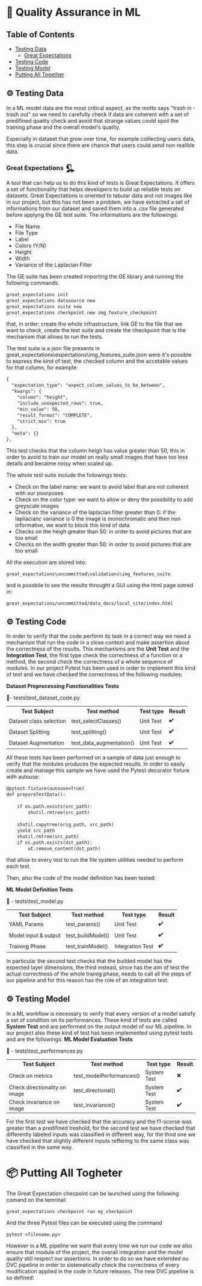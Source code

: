 
# 🧰 Quality Assurance in ML 

## Table of Contents

- [Testing Data](#testing-data)
  - [Great Expectations](#great-expectations)
- [Testing Code](#testing-code)
- [Testing Model](#testing-model)
- [Putting All Together](#putting-all-together)


## ⚙️ Testing Data
In a ML model data are the most critical aspect, as the motto says "trash in - trash out" so we need to carefully check if data are coherent with a set of predifined quality check and avoid that strange values could spoil the training phase and the overall model's quality.

Especially in dataset that grow over time, for example colllecting users data, this step is crucial since there are chance that users could send non realible data.

### <b> Great Expectations </b> <img src='..\great_expectations\logo.png' style='width:20pt; vertical-align:middle'></img>
A tool that can help us to do this kind of tests is Great Expectations.
It offers a set of functionality that helps developers to build up reliable tests on datasets.
Great Expectations is oriented to tabular data and not images like in our project, but this has not been a problem, we have extracted a set of informations from our dataset and saved them into a .csv file generated before applyng the GE test suite.
The informations are the followings:
<ul> 
    <li>File Name </li>
    <li>File Type </li>
    <li>Label </li>
    <li>Colors (Y/N)</li>
    <li>Height </li>
    <li>Width </li>
    <li>Variance of the Laplacian Filter </li>
</ul>

The GE suite has been created importing the GE library and running the following commands:

    great_expectations init
    great_expectations datasource new
    great_expectations suite new
    great_expectations checkpoint new img_feature_checkpoint
    
that, in order: create the whole infrastructure, link GE to the file that we want to check, create the test suite and create the checkpoint that is the mechanism that allows to run the tests.

The test suite is a json file presents in great_expectations\expectations\img_features_suite.json were it's possible to express the kind of test, the checked column and the accetable values for that column, for example:

    {
      "expectation_type": "expect_column_values_to_be_between",
      "kwargs": {
        "column": "height",
        "include_unexpected_rows": true,
        "min_value": 50,
        "result_format": "COMPLETE",
        "strict_min": true
      },
      "meta": {}
    },

This test checks that the column heigh has value greater than 50, this in order to avoid to train our model on really small images that have too less details and becaime noisy when scaled up.

The whole test suite include the followings tests:
<ul>
    <li>Check on the label name: we want to avoid label that are not coherent with our pourposes</li>
    <li>Check on the color type: we want to allow or deny the possibility to add greyscale images</li>
    <li>Check on the variance of the laplacian filter greater than 0: if the lapliacianc variance is 0 the image is monochromatic and then non informative, we want to block this kind of data</li>
    <li>Checks on the heigh greater than 50: in order to avoid pictures that are too small</li>
    <li>Checks on the width greater than 50: in order to avoid pictures that are too small</li>
</ul>

All the execution are stored into:

    great_expectations\uncommitted\validations\img_features_suite

and is possbile to see the results throught a GUI using the html page sotred in:

    great_expectations/uncommitted/data_docs/local_site/index.html

## ⚙️ Testing Code

In order to verify that the code perform its task in a correct way we need a mechanism that run the code in a close context and make assertion about the correctness of the results.
This mechanisms are the <b>Unit Test</b> and the <b>Integration Test</b>, the first type check the correctness of a function or a method, the second check the correctness of a whole sequence of modules.
In our project Pytest has been used in order to implement this kind of test and we have checked the correctness of the following modules:

<b>Dataset Preprocessing Functionalities Tests</b>

📁- tests\test_dataset_code.py

<table>
  <tr>
    <th>Test Subject</th>
    <th>Test method</th>
    <th>Test type</th>
    <th>Result</th>
  </tr>
  <tr>
    <td>Dataset class selection</td>
    <td>test_selectClasses()</td>
    <td>Unit Test</td>
    <td> ✔️ </td>
  </tr>
  <tr>
    <td>Dataset Splitting</td>
    <td>test_splitting()</td>
    <td>Unit Test</td>
    <td> ✔️ </td>
  </tr>
  <tr>
    <td>Dataset Augmentation</td>
    <td>test_data_augmentation()</td>
    <td>Unit Test</td>
    <td> ✔️ </td>
  </tr>

</table>


All these tests has been performed on a sample of data just enough to verify that the modules produces the expected results.
In order to easily create and manage this sample we have used the Pytest decorator fixture with autouse:

    @pytest.fixture(autouse=True)
    def prepareTestData():

        if os.path.exists(src_path):
            shutil.rmtree(src_path)

        shutil.copytree(orig_path, src_path)
        yield src_path
        shutil.rmtree(src_path)
        if os.path.exists(dst_path):
            ut.remove_content(dst_path)

that allow to every test to run the file system utilities needed to perform each test.

Then, also the code of the model definition has been tested:

<b>ML Model Definition Tests</b>

📁 - tests\test_model.py

<table>
  <tr>
    <th>Test Subject</th>
    <th>Test method</th>
    <th>Test type</th>
    <th>Result</th>
  </tr>
  <tr>
    <td>YAML Params</td>
    <td>test_params()</td>
    <td>Unit Test</td>
    <td> ✔️ </td>
  </tr>
  <tr>
    <td>Model input & output</td>
    <td>test_buildModel()</td>
    <td>Unit Test</td>
    <td> ✔️ </td>
  </tr>
  <tr>
    <td>Training Phase</td>
    <td>test_trainModel()</td>
    <td>Integration Test</td>
    <td> ✔️ </td>
  </tr>
</table>

In particular the second test checks that the builded model has the expected layer dimensions, the third instead, since has the aim of test the actual correctness of the whole trainig phase, needs to call all the steps of our pipeline and for this reason has the role of an integration test.

## ⚙️ Testing Model

In a ML workflow is necessary to verify that every version of a model satisfy a set of condition on its performances. These kind of tests are called <b>System Test</b> and are performed on the output model of our ML pipeline.
In our project also these kind of test has been implemented using pytest tests and are the followings:
<b>ML Model Evaluation Tests</b>

📁 - tests\test_performances.py

<table>
  <tr>
    <th>Test Subject</th>
    <th>Test method</th>
    <th>Test type</th>
    <th>Result</th>
  </tr>
  <tr>
    <td>Check on metrics</td>
    <td>test_modelPerformances()</td>
    <td>System Test</td>
    <td> ❌ </td>
  </tr>
  <tr>
    <td>Check directionality on image</td>
    <td>test_directional()</td>
    <td>System Test</td>
    <td> ✔️ </td>
  </tr>
  <tr>
    <td>Check invariance on image</td>
    <td>test_invariance()</td>
    <td>System Test</td>
    <td> ✔️ </td>
  </tr>
</table>

For the first test we have checked that the accuracy and the f1-scorse was greater than a predifined treshold, for the second test we have checked that differently labeled inputs was classified in different way, for the third one we have checked that slightly different inputs reffering to the same class was classified in the same way.

# 📦 Putting All Togheter
The Great Expectation checpoint can be launched using the following comand on the temrinal:

    great_expectations checkpoint run my_checkpoint      

And the three Pytest files can be executed using the command

    pytest <filename.py>

However in a ML pipeline we want that every time we run our code we also ensure that module of the project, the overall integration and the model quality still respect our assertions. In order to do so we have extended ou DVC pipeline in order to sistematically check the correctness of every modification applied in the code in future releases.
The new DVC pipeline is so defined:

